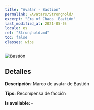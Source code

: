 ```yaml
---
title: "Avatar - Bastión"
permalink: /Avatars/Stronghold/
excerpt: "Era of Chaos  Bastión"
last_modified_at: 2021-05-05
locale: es
ref: "Stronghold.md"
toc: false
classes: wide
---
```

 ![Bastión](/images/a/avatarFrame_4.png)

## Detalles

 **Descripción:** Marco de avatar de Bastión 

 **Tips:** Recompensa de facción 

 **Is available:**  - 

